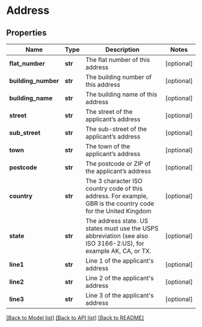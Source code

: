 # Address

## Properties
Name | Type | Description | Notes
------------ | ------------- | ------------- | -------------
**flat_number** | **str** | The flat number of this address | [optional] 
**building_number** | **str** | The building number of this address | [optional] 
**building_name** | **str** | The building name of this address | [optional] 
**street** | **str** | The street of the applicant’s address | [optional] 
**sub_street** | **str** | The sub-street of the applicant’s address | [optional] 
**town** | **str** | The town of the applicant’s address | [optional] 
**postcode** | **str** | The postcode or ZIP of the applicant’s address | [optional] 
**country** | **str** | The 3 character ISO country code of this address. For example, GBR is the country code for the United Kingdom | [optional] 
**state** | **str** | The address state. US states must use the USPS abbreviation (see also ISO 3166-2:US), for example AK, CA, or TX. | [optional] 
**line1** | **str** | Line 1 of the applicant&#39;s address | [optional] 
**line2** | **str** | Line 2 of the applicant&#39;s address | [optional] 
**line3** | **str** | Line 3 of the applicant&#39;s address | [optional] 

[[Back to Model list]](../README.md#documentation-for-models) [[Back to API list]](../README.md#documentation-for-api-endpoints) [[Back to README]](../README.md)


